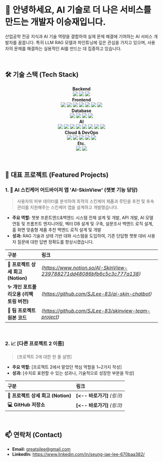 # 👋 안녕하세요, AI 기술로 더 나은 서비스를 만드는 개발자 이승재입니다.

산업공학 전공 지식과 AI 기술 역량을 결합하여 실제 문제 해결에 기여하는 AI 서비스 개발자를 꿈꿉니다. 특히 LLM RAG 모델과 파인튜닝에 깊은 관심을 가지고 있으며, 사용자의 문제를 해결하는 실용적인 AI를 만드는 데 집중하고 있습니다.

<br>

## 🛠️ 기술 스택 (Tech Stack)

<p align="center">
  <strong>Backend</strong><br>
  <img src="https://img.shields.io/badge/Python-3776AB?style=for-the-badge&logo=python&logoColor=white">
  <img src="https://img.shields.io/badge/FastAPI-009688?style=for-the-badge&logo=fastapi&logoColor=white">
  <img src="https://img.shields.io/badge/Node.js-339933?style=for-the-badge&logo=nodedotjs&logoColor=white">
  <br>
  <strong>Frontend</strong><br>
  <img src="https://img.shields.io/badge/React-61DAFB?style=for-the-badge&logo=react&logoColor=black">
  <img src="https://img.shields.io/badge/React_Native-61DAFB?style=for-the-badge&logo=react&logoColor=black">
  <img src="https://img.shields.io/badge/Expo-000020?style=for-the-badge&logo=expo&logoColor=white">
  <img src="https://img.shields.io/badge/JavaScript-F7DF1E?style=for-the-badge&logo=javascript&logoColor=black">
  <img src="https://img.shields.io/badge/HTML5-E34F26?style=for-the-badge&logo=html5&logoColor=white">
  <img src="https://img.shields.io/badge/CSS3-1572B6?style=for-the-badge&logo=css3&logoColor=white">
  <img src="https://img.shields.io/badge/jQuery-0769AD?style=for-the-badge&logo=jquery&logoColor=white">
  <br>
  <strong>Database</strong><br>
  <img src="https://img.shields.io/badge/PostgreSQL-4169E1?style=for-the-badge&logo=postgresql&logoColor=white">
  <img src="https://img.shields.io/badge/Oracle-F80000?style=for-the-badge&logo=oracle&logoColor=white">
  <img src="https://img.shields.io/badge/MongoDB-47A248?style=for-the-badge&logo=mongodb&logoColor=white">
  <img src="https://img.shields.io/badge/Redis-DC382D?style=for-the-badge&logo=redis&logoColor=white">
  <br>
  <strong>AI</strong><br>
  <img src="https://img.shields.io/badge/PyTorch-EE4C2C?style=for-the-badge&logo=pytorch&logoColor=white">
  <img src="https://img.shields.io/badge/TensorFlow-FF6F00?style=for-the-badge&logo=tensorflow&logoColor=white">
  <img src="https://img.shields.io/badge/scikit--learn-F7931E?style=for-the-badge&logo=scikitlearn&logoColor=white">
  <img src="https://img.shields.io/badge/OpenCV-5C3EE8?style=for-the-badge&logo=opencv&logoColor=white">
  <img src="https://img.shields.io/badge/YOLO-00FFFF?style=for-the-badge&logo=yolo&logoColor=black">
  <img src="https://img.shields.io/badge/R--CNN-DB2B15?style=for-the-badge&logoColor=white">
  <img src="https://img.shields.io/badge/RAG-A7A7A7?style=for-the-badge&logoColor=white">
  <img src="https://img.shields.io/badge/Vector DB (PG Vector)-4169E1?style=for-the-badge&logoColor=white">
  <br>
  <strong>Cloud & DevOps</strong><br>
  <img src="https://img.shields.io/badge/Azure-0078D4?style=for-the-badge&logo=microsoftazure&logoColor=white">
  <img src="https://img.shields.io/badge/Docker-2496ED?style=for-the-badge&logo=docker&logoColor=white">
  <img src="https://img.shields.io/badge/Linux-FCC624?style=for-the-badge&logo=linux&logoColor=black">
  <img src="https://img.shields.io/badge/Git-F05032?style=for-the-badge&logo=git&logoColor=white">
  <img src="https://img.shields.io/badge/GitHub-181717?style=for-the-badge&logo=github&logoColor=white">
  <br>
  <strong>Etc.</strong><br>
  <img src="https://img.shields.io/badge/R-276DC3?style=for-the-badge&logo=r&logoColor=white">
  <img src="https://img.shields.io/badge/Figma-F24E1E?style=for-the-badge&logo=figma&logoColor=white">
</p>


<br>

## 🚀 대표 프로젝트 (Featured Projects)

### 1. 🤖 AI 스킨케어 어드바이저 앱 'AI-SkinView' (챗봇 기능 담당)
> 사용자의 피부 데이터를 분석하여 최적의 스킨케어 제품과 루틴을 추천 및 후속 관리를 지원해주는 스킨케어 앱을 설계하고 개발했습니다.

- **주요 역할:** 챗봇 프론트엔드&백엔드 시스템 전체 설계 및 개발, API 개발, AI 모델 연동 및 프롬프트 엔지니어링, 벡터 DB 설계 및 구축, 설문조사 백엔드 로직 설계, 홈 화면 맞춤형 제품 추천 백엔드 로직 설계 및 개발 
- **성과:** RAG 기술과 상태 기반 대화 시스템을 도입하여, 기존 단답형 챗봇 대비 사용자 질문에 대한 답변 정확도를 향상시켰습니다.

| 구분 | 링크 |
| :--- | :--- |
| **📝 프로젝트 상세 회고 (Notion)** | *(https://www.notion.so/AI-SkinView-239788271dd48086bfb6c5c3c777a138)* |
| **✨ 개인 포트폴리오용 (리팩토링 버전)** |*(https://github.com/SJLee-83/ai-skin-chatbot)* |
| **👥 팀 프로젝트 원본 코드** | *(https://github.com/SJLee-83/skinview-team-project)* |

<br>

### 2. 📈 [다른 프로젝트 2 이름]
> [프로젝트 2에 대한 한 줄 설명]

- **주요 역할:** [프로젝트 2에서 맡았던 핵심 역할을 1~2가지 작성]
- **성과:** [수치로 표현할 수 있는 성과나, 기술적으로 성장한 부분을 작성]

| 구분 | 링크 |
| :--- | :--- |
| **📝 프로젝트 상세 회고 (Notion)** | **[<-- 바로가기]** *(링크)* |
| **💻 GitHub 저장소** | **[<-- 바로가기]** *(링크)* |

<br>

## 📫 연락처 (Contact)

- **Email:** greatsjlee@gmail.com
- **LinkedIn:** https://www.linkedin.com/in/seung-jae-lee-670baa382/

